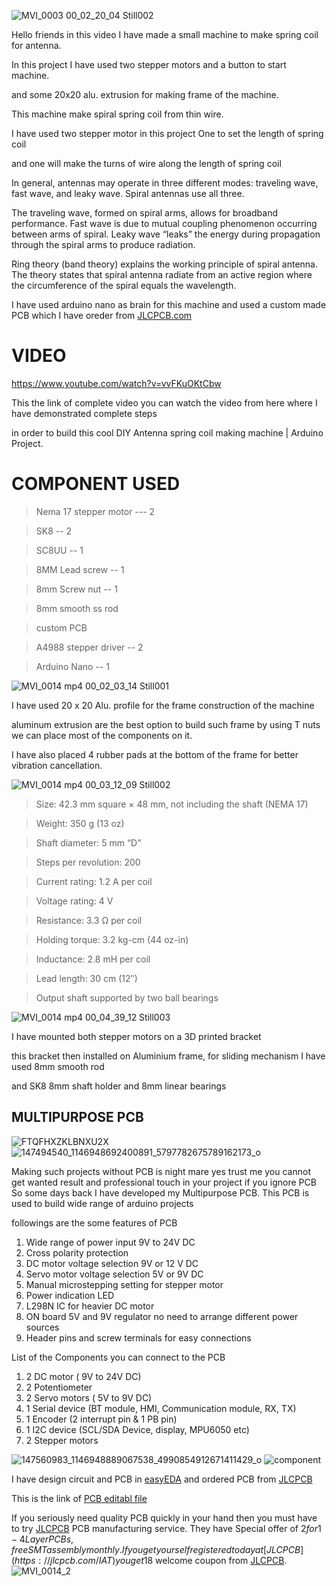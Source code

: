 
![MVI_0003 00_02_20_04 Still002](https://user-images.githubusercontent.com/19898602/126166204-828dd2f6-c209-4696-9cfb-c64620ff6a61.jpg)


Hello friends in this video I have made a small machine to make spring coil for antenna. 

In this project I have used two stepper motors and a button to start machine. 

and some 20x20 alu. extrusion for making frame of the machine.

This machine make spiral spring coil from thin wire.

I have used two stepper motor in this project One to set the length of spring coil

and one will make the turns of wire along the length of spring coil 

In general, antennas may operate in three different modes: traveling wave, fast wave, and leaky wave. Spiral antennas use all three.

The traveling wave, formed on spiral arms, allows for broadband performance. Fast wave is due to mutual coupling phenomenon occurring between arms of spiral. Leaky wave “leaks” the energy during propagation through the spiral arms to produce radiation.

Ring theory (band theory) explains the working principle of spiral antenna. The theory states that spiral antenna radiate from an active region where the circumference of the spiral equals the wavelength.

I have used arduino nano as brain for this machine and used a custom made PCB which I have oreder from [JLCPCB.com](https://jlcpcb.com/IAT)

# VIDEO


https://www.youtube.com/watch?v=vvFKuOKtCbw


This the link of complete video you can watch the video from here where I have demonstrated complete steps

in order to build this cool DIY Antenna spring coil making machine | Arduino Project.

# COMPONENT USED

 > Nema 17 stepper motor --- 2


> SK8 -- 2


> SC8UU -- 1


> 8MM Lead screw -- 1


> 8mm Screw nut -- 1


> 8mm smooth ss rod


> custom PCB


> A4988 stepper driver -- 2


> Arduino Nano -- 1


![MVI_0014 mp4 00_02_03_14 Still001](https://user-images.githubusercontent.com/19898602/126167859-d200a330-b75a-4a61-b364-182e9ce0466b.jpg)

I have used 20 x 20 Alu. profile for the frame construction of the machine

aluminum extrusion are the best option to build such frame by using T nuts we can place most of the components on it.

I have also placed 4 rubber pads at the bottom of the frame for better vibration cancellation.


![MVI_0014 mp4 00_03_12_09 Still002](https://user-images.githubusercontent.com/19898602/126168552-21534387-d4f8-4d5b-9335-e0a0380802a9.jpg)


>Size: 42.3 mm square × 48 mm, not including the shaft (NEMA 17)


>Weight: 350 g (13 oz)


>Shaft diameter: 5 mm “D”


>Steps per revolution: 200


>Current rating: 1.2 A per coil


>Voltage rating: 4 V

>Resistance: 3.3 Ω per coil


>Holding torque: 3.2 kg-cm (44 oz-in)


>Inductance: 2.8 mH per coil


>Lead length: 30 cm (12″)


>Output shaft supported by two ball bearings


![MVI_0014 mp4 00_04_39_12 Still003](https://user-images.githubusercontent.com/19898602/126169067-a7fc4ad8-7da9-4000-9b0d-0997ffbd3d59.jpg)

I have mounted both stepper motors on a 3D printed bracket

this bracket then installed on Aluminium frame, for sliding mechanism I have used 8mm smooth rod

and SK8 8mm shaft holder and 8mm linear bearings 

## MULTIPURPOSE PCB ##
![FTQFHXZKLBNXU2X](https://user-images.githubusercontent.com/19898602/122632825-db9b8e80-d0f2-11eb-8281-3239f1275adc.jpg)
![147494540_1146948692400891_5797782675789162173_o](https://user-images.githubusercontent.com/19898602/122632834-ee15c800-d0f2-11eb-9385-0bcb4b05119a.jpg)

Making such projects without PCB is night mare yes trust me
you cannot get wanted result and professional touch in your project if you ignore PCB
So some days back I have developed my Multipurpose PCB.
This PCB is used to build wide range of arduino projects 

followings are the some features of PCB

1. Wide range of power input 9V to 24V DC
2. Cross polarity protection
3. DC motor voltage selection 9V or 12 V DC
4. Servo motor voltage selection 5V or 9V DC
5. Manual microstepping setting for stepper motor
6. Power indication LED
7. L298N IC for heavier DC motor
8. ON board 5V and 9V regulator no need to arrange different power sources
9. Header pins and screw terminals for easy connections

List of the Components you can connect to the PCB

1. 2 DC motor ( 9V to 24V DC)
2. 2 Potentiometer
3. 2 Servo motors ( 5V to 9V DC)
4. 1 Serial device (BT module, HMI, Communication module, RX, TX)
5. 1 Encoder (2 interrupt pin & 1 PB pin)
6. 1 I2C device (SCL/SDA Device, display, MPU6050 etc)
7. 2 Stepper motors

![147560983_1146948889067538_4990854912671411429_o](https://user-images.githubusercontent.com/19898602/122632848-fff76b00-d0f2-11eb-955e-207472be636d.jpg)
![component](https://user-images.githubusercontent.com/19898602/122632849-01289800-d0f3-11eb-970a-53fc1b6e0b58.jpg)


I have design circuit and PCB in [easyEDA](https://easyeda.com/) and ordered PCB from [JLCPCB](https://jlcpcb.com/IAT )

This is the link of [PCB editabl file](https://oshwlab.com/sharmaz747/multipurpose-pcb)

If you seriously need quality PCB quickly in your hand then you must have to try [JLCPCB](https://jlcpcb.com/IAT ) PCB manufacturing service.
They have Special offer of $2 for 1-4 Layer PCBs, free SMT assembly monthly.
If you get yourself registered today at [JLCPCB](https://jlcpcb.com/IAT ) you get 18$ welcome coupon from [JLCPCB](https://jlcpcb.com/IAT ).
![MVI_0014_2](https://user-images.githubusercontent.com/19898602/126171326-72543ea4-a7a8-4f70-930b-51993f958bfb.gif)

